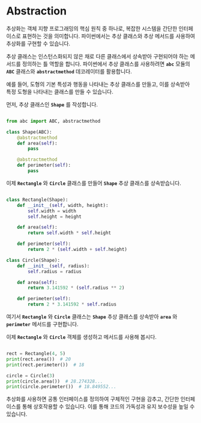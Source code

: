 <h1>Abstraction</h1>

추상화는 객체 지향 프로그래밍의 핵심 원칙 중 하나로, 복잡한 시스템을 간단한 인터페이스로 표현하는 것을 의미합니다. 파이썬에서는 추상 클래스와 추상 메서드를 사용하여 추상화를 구현할 수 있습니다.

추상 클래스는 인스턴스화되지 않은 채로 다른 클래스에서 상속받아 구현되어야 하는 메서드를 정의하는 틀 역할을 합니다. 파이썬에서 추상 클래스를 사용하려면 **`abc`** 모듈의 **`ABC`** 클래스와 **`abstractmethod`** 데코레이터를 활용합니다.

예를 들어, 도형의 기본 특성과 행동을 나타내는 추상 클래스를 만들고, 이를 상속받아 특정 도형을 나타내는 클래스를 만들 수 있습니다.

먼저, 추상 클래스인 **`Shape`** 를 작성합니다.

```python

from abc import ABC, abstractmethod

class Shape(ABC):
    @abstractmethod
    def area(self):
        pass

    @abstractmethod
    def perimeter(self):
        pass

```

이제 **`Rectangle`** 와 **`Circle`** 클래스를 만들어 **`Shape`** 추상 클래스를 상속받습니다.

```python

class Rectangle(Shape):
    def __init__(self, width, height):
        self.width = width
        self.height = height

    def area(self):
        return self.width * self.height

    def perimeter(self):
        return 2 * (self.width + self.height)

class Circle(Shape):
    def __init__(self, radius):
        self.radius = radius

    def area(self):
        return 3.141592 * (self.radius ** 2)

    def perimeter(self):
        return 2 * 3.141592 * self.radius

```

여기서 **`Rectangle`** 와 **`Circle`** 클래스는 **`Shape`** 추상 클래스를 상속받아 **`area`** 와 **`perimeter`** 메서드를 구현합니다.

이제 **`Rectangle`** 와 **`Circle`** 객체를 생성하고 메서드를 사용해 봅시다.

```python

rect = Rectangle(4, 5)
print(rect.area())  # 20
print(rect.perimeter())  # 18

circle = Circle(3)
print(circle.area())  # 28.274328...
print(circle.perimeter())  # 18.849552...

```

추상화를 사용하면 공통 인터페이스를 정의하여 구체적인 구현을 감추고, 간단한 인터페이스를 통해 상호작용할 수 있습니다. 이를 통해 코드의 가독성과 유지 보수성을 높일 수 있습니다.
